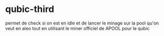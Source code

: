 # qubic-third
permet de check si on est en idle et de lancer le minage sur la pool qu'on veut en aleo tout en utilisant le miner officiel de APOOL pour le qubic
